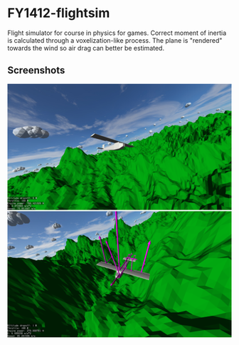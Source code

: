 # FY1412-flightsim
Flight simulator for course in physics for games. 
Correct moment of inertia is calculated through a voxelization-like process. 
The plane is "rendered" towards the wind so air drag can better be estimated.
## Screenshots
![Screenshot](flightsim1.png)
![Screenshot](flightsim2.png)
